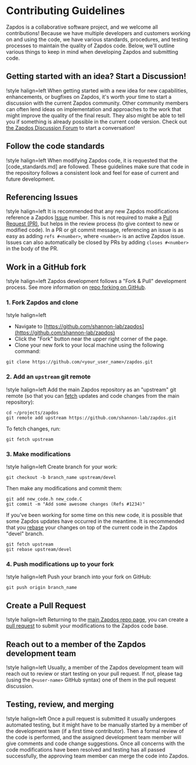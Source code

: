 # Contributing Guidelines

Zapdos is a collaborative software project, and we welcome all contributions!
Because we have multiple developers and customers working on and using the code,
we have various standards, procedures, and testing processes to maintain the
quality of Zapdos code. Below, we'll outline various things to keep in mind when
developing Zapdos and submitting code.

## Getting started with an idea? Start a Discussion!

!style halign=left
When getting started with a new idea for new capabilities, enhancements, or
bugfixes on Zapdos, it's worth your time to start a discussion with the current
Zapdos community. Other community members can often lend ideas on
implementation and approaches to the work that might improve the quality of the
final result. They also might be able to tell you if something is already possible
in the current code version. Check out
[the Zapdos Discussion Forum](https://github.com/shannon-lab/zapdos/discussions)
to start a conversation!

## Follow the code standards

!style halign=left
When modifying Zapdos code, it is requested that the [code_standards.md] are
followed. These guidelines make sure that code in the repository follows a
consistent look and feel for ease of current and future development.

## Referencing Issues

!style halign=left
It is recommended that any new Zapdos modifications reference a Zapdos
[Issue](https://guides.github.com/features/issues/) number. This is not required
to make a [Pull Request (PR)](https://guides.github.com/activities/forking/#making-a-pull-request),
but helps in the review process (to give context to new or modified code). In a
PR or git commit message, referencing an issue is as easy as adding `refs #<number>`,
where `<number>` is an active Zapdos issue. Issues can also automatically be
closed by PRs by adding `closes #<number>` in the body of the PR.

## Work in a GitHub fork

!style halign=left
Zapdos development follows a "Fork & Pull" development process. See more
information on [repo forking on GitHub](https://guides.github.com/activities/forking/).

### 1. Fork Zapdos and clone

!style halign=left
- Navigate to [https://github.com/shannon-lab/zapdos](https://github.com/shannon-lab/zapdos)
- Click the "Fork" button near the upper right corner of the page.
- Clone your new fork to your local machine using the following command:

```
git clone https://github.com/<your_user_name>/zapdos.git
```

### 2. Add an `upstream` git remote

!style halign=left
Add the main Zapdos repository as an "upstream" git remote (so that you can
[fetch](https://git-scm.com/docs/git-fetch) updates and code changes from the
main repository):

```
cd ~/projects/zapdos
git remote add upstream https://github.com/shannon-lab/zapdos.git
```

To fetch changes, run:

```
git fetch upstream
```

### 3. Make modifications

!style halign=left
Create branch for your work:

```
git checkout -b branch_name upstream/devel
```

Then make any modifications and commit them:

```
git add new_code.h new_code.C
git commit -m "Add some awesome changes (Refs #1234)"
```

If you've been working for some time on this new code, it is possible that some
Zapdos updates have occurred in the meantime. It is recommended that you
[rebase](https://git-scm.com/book/en/v2/Git-Branching-Rebasing) your changes on
top of the current code in the Zapdos "devel" branch.

```
git fetch upstream
git rebase upstream/devel
```

### 4. Push modifications up to your fork

!style halign=left
Push your branch into your fork on GitHub:

```
git push origin branch_name
```

## Create a Pull Request

!style halign=left
Returning to the [main Zapdos repo page](https://github.com/shannon-lab/zapdos),
you can create a [pull request](https://guides.github.com/activities/forking/#making-a-pull-request)
to submit your modifications to the Zapdos code base.

## Reach out to a member of the Zapdos development team

!style halign=left
Usually, a member of the Zapdos development team will reach out to review or
start testing on your pull request. If not, please tag (using the `@<user-name>`
GitHub syntax) one of them in the pull request discussion.

## Testing, review, and merging

!style halign=left
Once a pull request is submitted it usually undergoes automated testing, but
it might have to be manually started by a member of the development team (if a
first time contributor). Then a formal review of the code is performed, and the
assigned development team member will give comments and code change suggestions.
Once all concerns with the code modifications have been resolved and testing
has all passed successfully, the approving team member can merge the code into
Zapdos.
